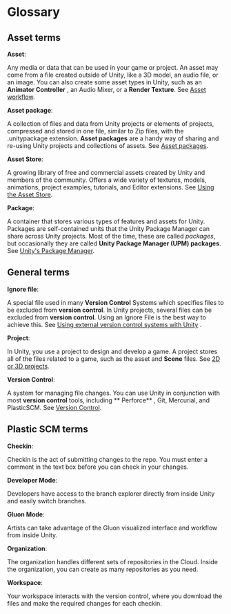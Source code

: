# Glossary

## Asset terms

**Asset**:

Any media or data that can be used in your game or project. An asset may come from a file created outside of Unity, like
a 3D model, an audio file, or an image. You can also create some asset types in Unity, such as an **Animator
Controller** , an Audio Mixer, or a **Render Texture**.
See [Asset workflow](https://docs.unity3d.com/Manual/AssetWorkflow.html).

**Asset package**:

A collection of files and data from Unity projects or elements of projects, compressed and stored in one file, similar
to Zip files, with the .unitypackage extension. **Asset packages** are a handy way of sharing and re-using Unity
projects and collections of assets. See [Asset packages](https://docs.unity3d.com/Manual/AssetPackages.html).

**Asset Store**:

A growing library of free and commercial assets created by Unity and members of the community. Offers a wide variety of
textures, models, animations, project examples, tutorials, and Editor extensions.
See [Using the Asset Store](https://docs.unity3d.com/Manual/AssetStore.html).

**Package**:

A container that stores various types of features and assets for Unity. Packages are self-contained units that the Unity
Package Manager can share across Unity projects. Most of the time, these are called _packages_, but occasionally they
are called **Unity Package Manager (UPM) packages**.
See [Unity&#39;s Package Manager](https://docs.unity3d.com/Manual/Packages.html).

## General terms

**Ignore file**:

A special file used in many **Version Control** Systems which specifies files to be excluded from **version control**.
In Unity projects, several files can be excluded from **version control**. Using an Ignore File is the best way to
achieve this.
See [Using external version control systems with Unity](https://docs.unity3d.com/Manual/ExternalVersionControlSystemSupport.html)
.

**Project**:

In Unity, you use a project to design and develop a game. A project stores all of the files related to a game, such as
the asset and **Scene** files. See [2D or 3D projects](https://docs.unity3d.com/Manual/2Dor3D.html).

**Version Control**:

A system for managing file changes. You can use Unity in conjunction with most **version control** tools, including **
Perforce** , Git, Mercurial, and PlasticSCM. See [Version Control](https://docs.unity3d.com/Manual/VersionControl.html).

## Plastic SCM terms

**Checkin**:

Checkin is the act of submitting changes to the repo. You must enter a comment in the text box before you can check in
your changes.

**Developer Mode**:

Developers have access to the branch explorer directly from inside Unity and easily switch branches.

**Gluon Mode**:

Artists can take advantage of the Gluon visualized interface and workflow from inside Unity.

**Organization**:

The organization handles different sets of repositories in the Cloud. Inside the organization, you can create as many
repositories as you need.

**Workspace**:

Your workspace interacts with the version control, where you download the files and make the required changes for each
checkin.
